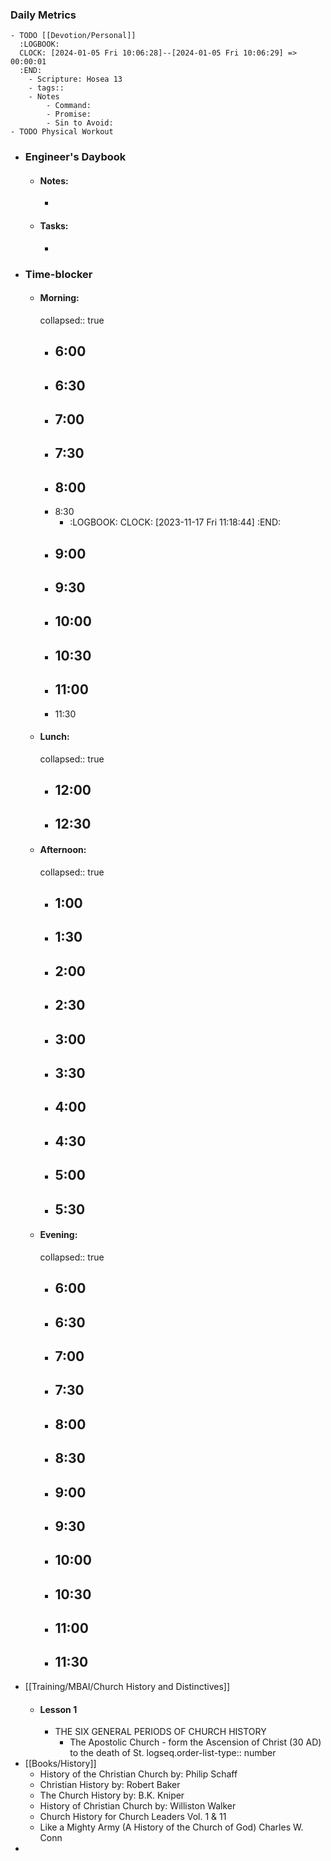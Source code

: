 ### Daily Metrics
	- TODO [[Devotion/Personal]]
	  :LOGBOOK:
	  CLOCK: [2024-01-05 Fri 10:06:28]--[2024-01-05 Fri 10:06:29] =>  00:00:01
	  :END:
		- Scripture: Hosea 13
		- tags::
		- Notes
			- Command:
			- Promise:
			- Sin to Avoid:
	- TODO Physical Workout
- ### Engineer's Daybook
	- #### Notes:
		-
	- #### Tasks:
		-
- ### Time-blocker
	- #### Morning:
	  collapsed:: true
		- 6:00
			-
		- 6:30
			-
		- 7:00
			-
		- 7:30
			-
		- 8:00
			-
		- 8:30
			- :LOGBOOK:
			  CLOCK: [2023-11-17 Fri 11:18:44]
			  :END:
		- 9:00
			-
		- 9:30
			-
		- 10:00
			-
		- 10:30
			-
		- 11:00
			-
		- 11:30
	- #### Lunch:
	  collapsed:: true
		- 12:00
			-
		- 12:30
			-
	- #### Afternoon:
	  collapsed:: true
		- 1:00
			-
		- 1:30
			-
		- 2:00
			-
		- 2:30
			-
		- 3:00
			-
		- 3:30
			-
		- 4:00
			-
		- 4:30
			-
		- 5:00
			-
		- 5:30
			-
	- #### Evening:
	  collapsed:: true
		- 6:00
			-
		- 6:30
			-
		- 7:00
			-
		- 7:30
			-
		- 8:00
			-
		- 8:30
			-
		- 9:00
			-
		- 9:30
			-
		- 10:00
			-
		- 10:30
			-
		- 11:00
			-
		- 11:30
			-
- [[Training/MBAI/Church History and Distinctives]]
	- #### Lesson 1
		- THE SIX GENERAL PERIODS OF CHURCH HISTORY
			- The Apostolic Church - form the Ascension of Christ (30 AD) to the death of St.
			  logseq.order-list-type:: number
- [[Books/History]]
	- History of the Christian Church by: Philip Schaff
	- Christian History by: Robert Baker
	- The Church History by: B.K. Kniper
	- History of Christian Church by: Williston Walker
	- Church History for Church Leaders Vol. 1 & 11
	- Like a Mighty Army (A History of the Church of God) Charles W. Conn
-